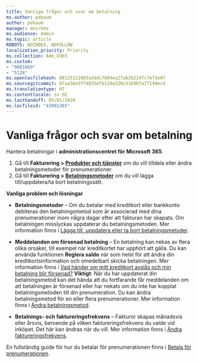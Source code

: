```yaml
---
title: Vanliga frågor och svar om betalning
ms.author: pebaum
author: pebaum
manager: mnirkhe
ms.audience: Admin
ms.topic: article
ROBOTS: NOINDEX, NOFOLLOW
localization_priority: Priority
ms.collection: Adm_O365
ms.custom:
- "9001669"
- "5128"
ms.openlocfilehash: 08125121083a3ddc7b84ea27a6262247c7ef3e0f
ms.sourcegitcommit: 87aa36e3ff4835efb120a320c5169bfa77199ec4
ms.translationtype: HT
ms.contentlocale: sv-SE
ms.lasthandoff: 05/01/2020
ms.locfileid: "43991365"
---
```

# <a name="payment-faq"></a>Vanliga frågor och svar om betalning

Hantera betalningar i **administrationscentret för Microsoft 365**. 

1. Gå till **Fakturering > [Produkter och tjänster](https://go.microsoft.com/fwlink/p/?linkid=842054)** om du vill tilldela eller ändra betalningsmetoder för prenumerationer.
2. Gå till **Fakturering > [Betalningsmetoder](https://go.microsoft.com/fwlink/p/?linkid=2018806)** om du vill lägga till/uppdatera/ta bort betalningssätt.

**Vanliga problem och lösningar**

- **Betalningsmetoder** – Om du betalar med kreditkort eller bankkonto debiteras den betalningsmetod som är associerad med dina prenumerationer inom några dagar efter att fakturan har skapats. Om betalningen misslyckas uppdaterar du betalningsmetoden. Mer information finns i [Lägga till, uppdatera eller ta bort betalningsmetoder](https://go.microsoft.com/fwlink/?linkid=2118133).

- **Meddelanden om försenad betalning** – En betalning kan nekas av flera olika orsaker, till exempel när kreditkortet har upphört att gälla. Du kan använda funktionen **Reglera saldo** när som helst för att ändra din kreditkortsinformation och omedelbart skicka betalningen. Mer information finns i [Vad händer om mitt kreditkort avslås och min betalning blir försenad?](https://docs.microsoft.com/microsoft-365/commerce/billing-and-payments/pay-for-your-subscription?view=o365-worldwide#what-if-my-credit-card-was-declined-and-my-payment-is-past-due) **Viktigt**: När du har uppdaterat din betalningsmetod kan det hända att du fortfarande får meddelanden om att betalningen är försenad eller har nekats om du inte har kopplat betalningsmetoden till din prenumeration. Du kan ändra betalningsmetod för en eller flera prenumerationer. Mer information finns i [Ändra betalningsmetod](https://docs.microsoft.com/microsoft-365/commerce/billing-and-payments/add-update-or-remove-credit-card-or-bank-account?view=o365-worldwide#change-a-payment-method).

- **Betalnings- och faktureringsfrekvens** – Fakturor skapas månadsvis eller årsvis, beroende på vilken faktureringsfrekvens du valde vid inköpet. Det här kan ändras när du vill. Mer information finns i [Ändra faktureringsfrekvens](https://go.microsoft.com/fwlink/?linkid=2119148).

En fullständig guide för hur du betalar för prenumerationen finns i [Betala för prenumerationen](https://docs.microsoft.com/microsoft-365/commerce/billing-and-payments/pay-for-your-subscription?view=o365-worldwide).
